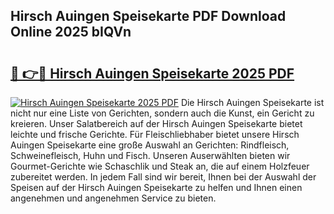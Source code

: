 ## Hirsch Auingen Speisekarte PDF Download Online 2025 bIQVn

# <h2><a href="http://gcd3ell.nevu.top/?p=Hirsch+Auingen+Speisekarte">🔗 👉🔴 Hirsch Auingen Speisekarte 2025 PDF</a></h2>

[![Hirsch Auingen Speisekarte 2025 PDF](https://i.imgur.com/dBaPXMq.png)](http://gcd3ell.nevu.top/?p=Hirsch+Auingen+Speisekarte)
Die Hirsch Auingen Speisekarte ist nicht nur eine Liste von Gerichten, sondern auch die Kunst, ein Gericht zu kreieren. Unser Salatbereich auf der Hirsch Auingen Speisekarte bietet leichte und frische Gerichte. Für Fleischliebhaber bietet unsere Hirsch Auingen Speisekarte eine große Auswahl an Gerichten: Rindfleisch, Schweinefleisch, Huhn und Fisch. Unseren Auserwählten bieten wir Gourmet-Gerichte wie Schaschlik und Steak an, die auf einem Holzfeuer zubereitet werden. In jedem Fall sind wir bereit, Ihnen bei der Auswahl der Speisen auf der Hirsch Auingen Speisekarte zu helfen und Ihnen einen angenehmen und angenehmen Service zu bieten.
